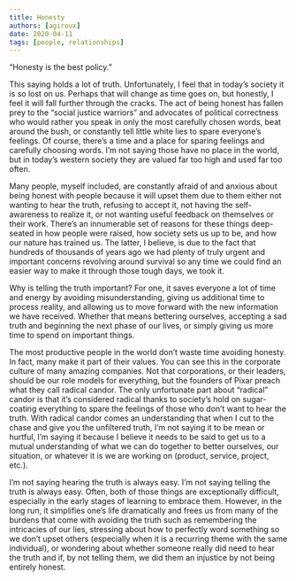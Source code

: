 ```yaml
---
title: Honesty
authors: [agiroux]
date: 2020-04-11
tags: [people, relationships]
---
```


“Honesty is the best policy.”

This saying holds a lot of truth. Unfortunately, I feel that in today’s society it is so lost on us. Perhaps that will change as time goes on, but honestly, I feel it will fall further through the cracks. The act of being honest has fallen prey to the “social justice warriors” and advocates of political correctness who would rather you speak in only the most carefully chosen words, beat around the bush, or constantly tell little white lies to spare everyone’s feelings. Of course, there’s a time and a place for sparing feelings and carefully choosing words. I’m not saying those have no place in the world, but in today’s western society they are valued far too high and used far too often.

Many people, myself included, are constantly afraid of and anxious about being honest with people because it will upset them due to them either not wanting to hear the truth, refusing to accept it, not having the self-awareness to realize it, or not wanting useful feedback on themselves or their work. There’s an innumerable set of reasons for these things deep-seated in how people were raised, how society sets us up to be, and how our nature has trained us. The latter, I believe, is due to the fact that hundreds of thousands of years ago we had plenty of truly urgent and important concerns revolving around survival so any time we could find an easier way to make it through those tough days, we took it.

Why is telling the truth important? For one, it saves everyone a lot of time and energy by avoiding misunderstanding, giving us additional time to process reality, and allowing us to move forward with the new information we have received. Whether that means bettering ourselves, accepting a sad truth and beginning the next phase of our lives, or simply giving us more time to spend on important things.

The most productive people in the world don’t waste time avoiding honesty. In fact, many make it part of their values. You can see this in the corporate culture of many amazing companies. Not that corporations, or their leaders, should be our role models for everything, but the founders of Pixar preach what they call radical candor. The only unfortunate part about “radical” candor is that it’s considered radical thanks to society’s hold on sugar-coating everything to spare the feelings of those who don’t want to hear the truth. With radical candor comes an understanding that when I cut to the chase and give you the unfiltered truth, I’m not saying it to be mean or hurtful, I’m saying it because I believe it needs to be said to get us to a mutual understanding of what we can do together to better ourselves, our situation, or whatever it is we are working on (product, service, project, etc.).

I’m not saying hearing the truth is always easy. I’m not saying telling the truth is always easy. Often, both of those things are exceptionally difficult, especially in the early stages of learning to embrace them. However, in the long run, it simplifies one’s life dramatically and frees us from many of the burdens that come with avoiding the truth such as remembering the intricacies of our lies, stressing about how to perfectly word something so we don’t upset others (especially when it is a recurring theme with the same individual), or wondering about whether someone really did need to hear the truth and if, by not telling them, we did them an injustice by not being entirely honest.